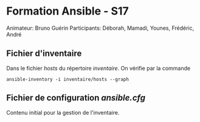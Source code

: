 # Formation Ansible - S17
Animateur: Bruno Guérin
Participants: Déborah, Mamadi, Younes, Frédéric, André


## Fichier d'inventaire
Dans le fichier *hosts* du répertoire *inventaire*.
On vérifie par la commande
```
ansible-inventory -i inventaire/hosts --graph
```

## Fichier de configuration *ansible.cfg*
Contenu initial pour la gestion de l'inventaire.
